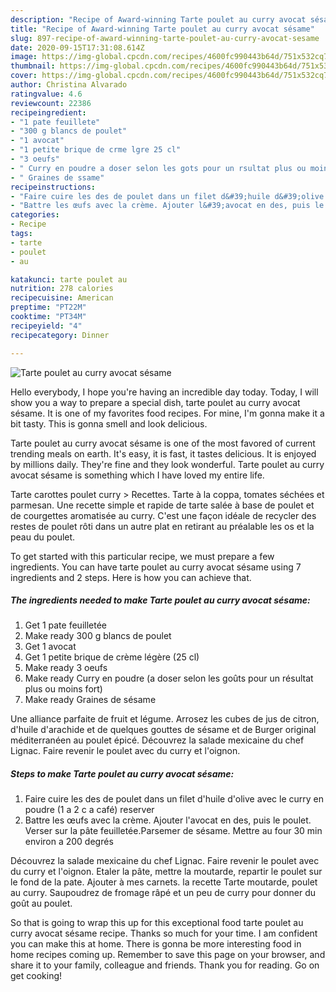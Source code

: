 ```yaml
---
description: "Recipe of Award-winning Tarte poulet au curry avocat sésame"
title: "Recipe of Award-winning Tarte poulet au curry avocat sésame"
slug: 897-recipe-of-award-winning-tarte-poulet-au-curry-avocat-sesame
date: 2020-09-15T17:31:08.614Z
image: https://img-global.cpcdn.com/recipes/4600fc990443b64d/751x532cq70/tarte-poulet-au-curry-avocat-sesame-photo-principale-de-la-recette.jpg
thumbnail: https://img-global.cpcdn.com/recipes/4600fc990443b64d/751x532cq70/tarte-poulet-au-curry-avocat-sesame-photo-principale-de-la-recette.jpg
cover: https://img-global.cpcdn.com/recipes/4600fc990443b64d/751x532cq70/tarte-poulet-au-curry-avocat-sesame-photo-principale-de-la-recette.jpg
author: Christina Alvarado
ratingvalue: 4.6
reviewcount: 22386
recipeingredient:
- "1 pate feuillete"
- "300 g blancs de poulet"
- "1 avocat"
- "1 petite brique de crme lgre 25 cl"
- "3 oeufs"
- " Curry en poudre a doser selon les gots pour un rsultat plus ou moins fort"
- " Graines de ssame"
recipeinstructions:
- "Faire cuire les des de poulet dans un filet d&#39;huile d&#39;olive avec le curry en poudre (1 a 2 c a café) reserver"
- "Battre les œufs avec la crème. Ajouter l&#39;avocat en des, puis le poulet. Verser sur la pâte feuilletée.Parsemer de sésame. Mettre au four 30 min environ a 200 degrés"
categories:
- Recipe
tags:
- tarte
- poulet
- au

katakunci: tarte poulet au 
nutrition: 278 calories
recipecuisine: American
preptime: "PT22M"
cooktime: "PT34M"
recipeyield: "4"
recipecategory: Dinner

---
```



![Tarte poulet au curry avocat sésame](https://img-global.cpcdn.com/recipes/4600fc990443b64d/751x532cq70/tarte-poulet-au-curry-avocat-sesame-photo-principale-de-la-recette.jpg)

Hello everybody, I hope you're having an incredible day today. Today, I will show you a way to prepare a special dish, tarte poulet au curry avocat sésame. It is one of my favorites food recipes. For mine, I'm gonna make it a bit tasty. This is gonna smell and look delicious.

Tarte poulet au curry avocat sésame is one of the most favored of current trending meals on earth. It's easy, it is fast, it tastes delicious. It is enjoyed by millions daily. They're fine and they look wonderful. Tarte poulet au curry avocat sésame is something which I have loved my entire life.

Tarte carottes poulet curry &gt; Recettes. Tarte à la coppa, tomates séchées et parmesan. Une recette simple et rapide de tarte salée à base de poulet et de courgettes aromatisée au curry. C&#39;est une façon idéale de recycler des restes de poulet rôti dans un autre plat en retirant au préalable les os et la peau du poulet.


To get started with this particular recipe, we must prepare a few ingredients. You can have tarte poulet au curry avocat sésame using 7 ingredients and 2 steps. Here is how you can achieve that.

<!--inarticleads1-->

##### The ingredients needed to make Tarte poulet au curry avocat sésame:

1. Get 1 pate feuilletée
1. Make ready 300 g blancs de poulet
1. Get 1 avocat
1. Get 1 petite brique de crème légère (25 cl)
1. Make ready 3 oeufs
1. Make ready  Curry en poudre (a doser selon les goûts pour un résultat plus ou moins fort)
1. Make ready  Graines de sésame


Une alliance parfaite de fruit et légume. Arrosez les cubes de jus de citron, d&#39;huile d&#39;arachide et de quelques gouttes de sésame et de Burger original méditerranéen au poulet épicé. Découvrez la salade mexicaine du chef Lignac. Faire revenir le poulet avec du curry et l&#39;oignon. 

<!--inarticleads2-->

##### Steps to make Tarte poulet au curry avocat sésame:

1. Faire cuire les des de poulet dans un filet d&#39;huile d&#39;olive avec le curry en poudre (1 a 2 c a café) reserver
1. Battre les œufs avec la crème. Ajouter l&#39;avocat en des, puis le poulet. Verser sur la pâte feuilletée.Parsemer de sésame. Mettre au four 30 min environ a 200 degrés


Découvrez la salade mexicaine du chef Lignac. Faire revenir le poulet avec du curry et l&#39;oignon. Etaler la pâte, mettre la moutarde, repartir le poulet sur le fond de la pate. Ajouter à mes carnets. la recette Tarte moutarde, poulet au curry. Saupoudrez de fromage râpé et un peu de curry pour donner du goût au poulet. 

So that is going to wrap this up for this exceptional food tarte poulet au curry avocat sésame recipe. Thanks so much for your time. I am confident you can make this at home. There is gonna be more interesting food in home recipes coming up. Remember to save this page on your browser, and share it to your family, colleague and friends. Thank you for reading. Go on get cooking!

